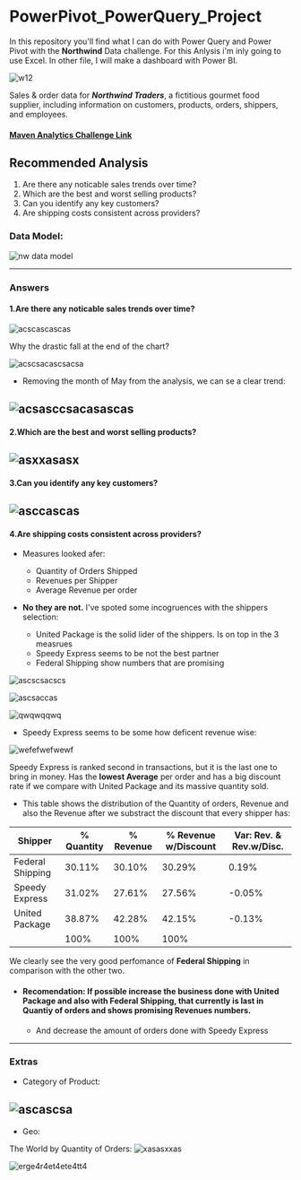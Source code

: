 # PowerPivot_PowerQuery_Project
In this repository you'll find what I can do with Power Query and Power Pivot with the **Northwind** Data challenge. For this Anlysis i'm inly going to use Excel. In other file, I will make a dashboard with Power BI. 

![w12](https://github.com/mfernandezcean/PowerPivot_PowerQuery_Project/assets/105746149/19fbff06-1460-4193-855a-d655a2984a1e)


Sales & order data for ***Northwind Traders***, a fictitious gourmet food supplier, including information on customers, products, orders, shippers, and employees.

#### [Maven Analytics Challenge Link](https://app.mavenanalytics.io/datasets)

## Recommended Analysis
 1.   Are there any noticable sales trends over time?
 2.   Which are the best and worst selling products?
 3.  Can you identify any key customers?
 4.   Are shipping costs consistent across providers?

### Data Model:

![nw data model](https://github.com/mfernandezcean/PowerPivot_PowerQuery_Project/assets/105746149/77be057b-fdfd-46ba-9a7e-552fe6e25bc9)

---
### Answers 
#### 1.Are there any noticable sales trends over time?


![acscascascas](https://github.com/mfernandezcean/PowerPivot_PowerQuery_Project/assets/105746149/ff15ecb6-6fa8-40da-a277-ca823d9a8d9f)

Why the drastic fall at the end of the chart?

![acscsacascsacsa](https://github.com/mfernandezcean/PowerPivot_PowerQuery_Project/assets/105746149/caa4aaaf-cb4c-4810-95c7-acee25f99e29)



 - Removing the  month of May from the analysis, we can se a clear trend: 

![acsasccsacasascas](https://github.com/mfernandezcean/PowerPivot_PowerQuery_Project/assets/105746149/9f097819-7ff8-4846-b5a3-b9f73dcc849f)
---

#### 2.Which are the best and worst selling products?

![asxxasasx](https://github.com/mfernandezcean/PowerPivot_PowerQuery_Project/assets/105746149/1d4c964e-e804-4772-9a0b-656d46ac8249)
---

#### 3.Can you identify any key customers?

![asccascas](https://github.com/mfernandezcean/PowerPivot_PowerQuery_Project/assets/105746149/ff17ed76-4f7d-4964-af3b-087c6ec94e80)
---

#### 4.Are shipping costs consistent across providers?
- Measures looked afer:
   - Quantity of Orders Shipped
   - Revenues per Shipper
   - Average Revenue per order

- **No they are not.** I've spoted some incogruences with the shippers selection:
   - United Package is the solid lider of the shippers. Is on top in the 3 measrues
   - Speedy Express seems to be not the best partner
   - Federal Shipping show numbers that are promising

![ascscsacscs](https://github.com/mfernandezcean/PowerPivot_PowerQuery_Project/assets/105746149/e1e9cfa1-a884-4113-bd66-9cdd90c03f17)

![ascsaccas](https://github.com/mfernandezcean/PowerPivot_PowerQuery_Project/assets/105746149/f894b563-c15f-4123-82bf-509a229a1576)

![qwqwqqwq](https://github.com/mfernandezcean/PowerPivot_PowerQuery_Project/assets/105746149/f88c7053-98de-4ad4-b137-4b71dd0c443c)

- Speedy Express seems to be some how deficent revenue wise:
  
![wefefwefwewf](https://github.com/mfernandezcean/PowerPivot_PowerQuery_Project/assets/105746149/9ba23550-3cde-4feb-bf0f-20db0c13a214)


Speedy Express is ranked second in transactions, but it is the last one to bring in money. Has the **lowest Average** per order and has a big discount rate if we compare with United Package and its massive quantity sold.


- This table shows the distribution of the Quantity of orders, Revenue and also the Revenue after we substract the discount that every shipper has: 

| Shipper |% Quantity  |% Revenue|% Revenue w/Discount| Var: Rev. & Rev.w/Disc.
|--|--|--|--|--|
|  Federal Shipping| 30.11%|30.10%|30.29%|0.19%
|Speedy Express|31.02%|27.61%|27.56%|-0.05%
|United Package|38.87%|42.28%|42.15%|-0.13%|
||100%|100%|100%

We clearly see the very good perfomance of **Federal Shipping** in comparison with the other two. 


- #### Recomendation: If possible increase the business done with United Package and also with Federal Shipping, that currently is last in Quantiy of orders and shows promising Revenues numbers.
	- And decrease the amount of orders done with Speedy Express
---

### Extras
- Category of Product:

![ascascsa](https://github.com/mfernandezcean/PowerPivot_PowerQuery_Project/assets/105746149/df0a977a-2b84-4afb-8442-8036ea402bd9)
---

- Geo:
  
The World by Quantity of Orders:
![xasasxxas](https://github.com/mfernandezcean/PowerPivot_PowerQuery_Project/assets/105746149/0c43d3a0-53c7-44ae-a4eb-006b0f45b737)



![erge4r4et4ete4tt4](https://github.com/mfernandezcean/PowerPivot_PowerQuery_Project/assets/105746149/53921c0a-376e-45e4-97bf-2a021335e065)

